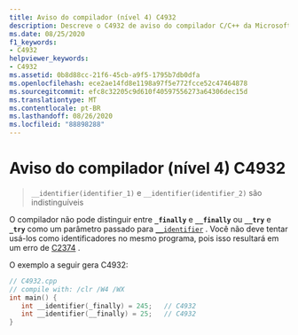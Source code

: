 ```yaml
---
title: Aviso do compilador (nível 4) C4932
description: Descreve o C4932 de aviso do compilador C/C++ da Microsoft.
ms.date: 08/25/2020
f1_keywords:
- C4932
helpviewer_keywords:
- C4932
ms.assetid: 0b8d88cc-21f6-45cb-a9f5-1795b7db0dfa
ms.openlocfilehash: ece2ae14fd8e1198a97f5e772fcce52c47464878
ms.sourcegitcommit: efc8c32205c9d610f40597556273a64306dec15d
ms.translationtype: MT
ms.contentlocale: pt-BR
ms.lasthandoff: 08/26/2020
ms.locfileid: "88898288"
---
```

# <a name="compiler-warning-level-4-c4932"></a>Aviso do compilador (nível 4) C4932

> `__identifier(identifier_1)` e `__identifier(identifier_2)` são indistinguíveis

O compilador não pode distinguir entre **`_finally`** e **`__finally`** ou **`__try`** e **`_try`** como um parâmetro passado para [`__identifier`](../../extensions/identifier-cpp-cli.md) . Você não deve tentar usá-los como identificadores no mesmo programa, pois isso resultará em um erro de [C2374](../../error-messages/compiler-errors-1/compiler-error-c2374.md) .

O exemplo a seguir gera C4932:

```cpp
// C4932.cpp
// compile with: /clr /W4 /WX
int main() {
   int __identifier(_finally) = 245;   // C4932
   int __identifier(__finally) = 25;   // C4932
}
```
